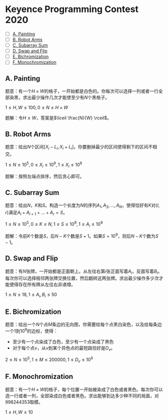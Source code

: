 # Keyence Programming Contest 2020

+ [ ] [A. Painting](https://atcoder.jp/contests/keyence2020/tasks/keyence2020_a)
+ [ ] [B. Robot Arms](https://atcoder.jp/contests/keyence2020/tasks/keyence2020_b)
+ [ ] [C. Subarray Sum](https://atcoder.jp/contests/keyence2020/tasks/keyence2020_c)
+ [ ] [D. Swap and Flip](https://atcoder.jp/contests/keyence2020/tasks/keyence2020_d)
+ [ ] [E. Bichromization](https://atcoder.jp/contests/keyence2020/tasks/keyence2020_e)
+ [ ] [F. Monochromization](https://atcoder.jp/contests/keyence2020/tasks/keyence2020_f)

## A. Painting

题意：有一个$H \times W$的格子，一开始都是白色的。你每次可以选择一列或者一行全部染黑，求出最少操作几次才能使至少有$N$个黑格子。

$1 \le H, W \le 100, 0 \le N \le H \times W$

题解：令$H \le W$，答案是$\lceil \frac{N}{W} \rceil$。

## B. Robot Arms

题意：给出$N$个区间$[X_i - L_i, X_i + L_i]$。你要删掉最少的区间使得剩下的区间不相交。

$1 \le N \le 10^5, 0 \le X_i \le 10^9, 1 \le X_i \le 10^9$

题解：按照左端点排序，然后贪心即可。

## C. Subarray Sum

题意：给出$N$，$K$和$S$。构造一个长度为$N$的序列$A_1,A_2,\dots,A_N$，使得恰好有$K$对$(l,r)$满足$A_{l}+A_{l+1}+\dots+A_r=S$。

$1 \le N \le 10^5, 0 \le K \le N, 1 \le S \le 10^9, 1 \le A_i \le 10^9$

题解：令前$K$个数是$S$，后$N-K$个数是$S+1$。如果$S=10^9$，则后$N-K$个数为$S-1$。

## D. Swap and Flip

题意：有$N$张牌，一开始都是正面朝上。从左往右第$i$张正面写着$A_i$，反面写着$B_i$。每次你可以选择相邻两张牌交换位置，然后翻转这两张牌。求出最少操作多少次才能使得存在所有牌从左往右非递增。

$1 \le N \le 18, 1 \le A_i, B_i \le 50$

## E. Bichromization

题意：给出一个$N$个点$M$条边的无向图，你需要给每个点黑白染色，以及给每条边一个$1$到$10^9$的边权，使得：

+ 至少有一个点染成了白色，至少有一个点染成了黑色
+ 对于每个点$v$，从$v$到某个异色点的最短路恰好是$D_v$。

$2 \le N \le 10^5, 1 \le M \le 200000, 1 \le D_v \le 10^9$

## F. Monochromization

题意：有一个$H \times W$的格子，每个位置一开始被染成了白色或者黑色。每次你可以选一行或者一列，全部染成白色或者黑色。求出能够到达多少种不同的局面，对$998244353$取模。

$1 \le H, W \le 10$